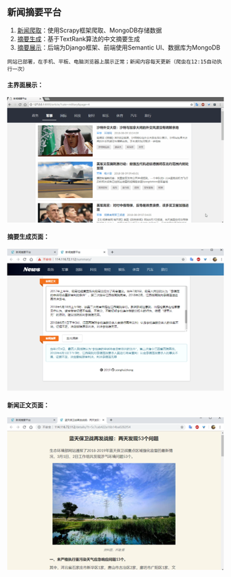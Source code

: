 新闻摘要平台
------
1. [新闻爬取](https://github.com/yonghuizhong/newsqq)：使用Scrapy框架爬取、MongoDB存储数据
2. [摘要生成](https://github.com/yonghuizhong/newsSummary)：基于TextRank算法的中文摘要生成
3. [摘要展示](https://github.com/yonghuizhong/newsQQDjango)：后端为Django框架、前端使用Semantic UI、数据库为MongoDB 
```plain
网站已部署，在手机、平板、电脑浏览器上展示正常；新闻内容每天更新（爬虫在12:15自动执行一次）    
```
#### 主界面展示：  
![界面GIF](./static/img/screen.gif)  

#### 摘要生成页面：  
![摘要生成页面](./static/img/genSummary.png)  

#### 新闻正文页面：  
![文章阅读页面](./static/img/articlePage.png)
